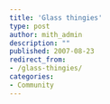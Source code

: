 ```yaml
---
title: 'Glass thingies'
type: post
author: mith_admin
description: ""
published: 2007-08-23
redirect_from: 
- /glass-thingies/
categories:
- Community
---
```

